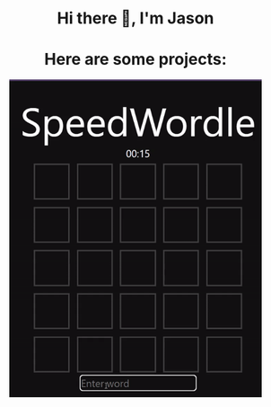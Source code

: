 <h1 align="center">Hi there 👋, I'm Jason</h1>

<h1 align="center">Here are some projects:</h2>

<div align="center">
  <img align="center" src="speeedWordle.gif" width="450"/>
</div>
